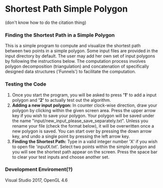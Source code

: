 # Shortest Path Simple Polygon
(don't know how to do the citation thing)

### Finding the Shortest Path in a Simple Polygon
This is a simple program to compute and visualize the shortest path between two points in a simple polygon. Some input files are provided in the input directory by default. The user may add her own set of input polygons by following the instructions below.
The computation process involves polygon decomposition (triangulation) and concatenation of specifically designed data structures ('Funnels') to facilitate the computation.
### Testing the Code
1. Once you start the program, you will be asked to press **'1'**  to add a input polygon and **'2'** to actually test out the algorithm.
2. **Adding a new input polygon:** In counter clock-wise direction, draw your polygon by clicking within the given screen area. Press the upper arrow key if you wish to save your polygon. Your polygon will be saved under the name "input/new_input_please_save_separately.txt". Unless you rename your file (check the format below), it will be overwritten once a new polygon is saved. You can start over by pressing the down arrow key, and undo a single point by pressing the left arrow key.
3. **Finding the Shortest Path:** Type in a valid integer number 'X' if you wish to open file 'inputX.txt'. Select two points within the simple polygon and you will see the shortest path appear on the screen. Press the space bar to clear your test inputs and choose another set.

### Development Enviroment(?)
Visual Studio 2017, OpenGL 4.6
